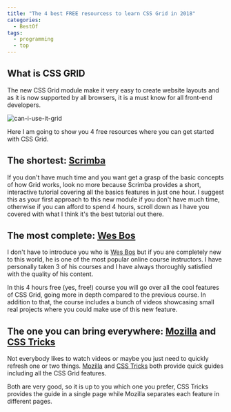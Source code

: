 ```yaml
---
title: "The 4 best FREE resourcess to learn CSS Grid in 2018"
categories:
  - BestOf
tags:
  - programming
  - top
---
```



## What is CSS GRID

The new CSS Grid module make it very easy to create website layouts and as it is now supported by all browsers, it is a must know for all front-end developers.

![can-i-use-it-grid](https://albertomontalesi.github.io/alberto_montalesi_blog/assets/images/cssgrid/Css_grid_can_i_use.png)


Here I am going to show you 4 free resources where you can get started with CSS Grid.


## The shortest:  [Scrimba](https://scrimba.com/g/gR8PTE)

If you don't have much time and you want get a grasp of  the basic concepts of how Grid works, look no more because Scrimba provides a short, interactive tutorial covering all the basics features in just one hour.
I suggest this as your first approach to this new module if you don't have much time, otherwise if you can afford to spend 4 hours, scroll down as I have you covered with what I think it's the best tutorial out there.


## The most complete: [Wes Bos](https://cssgrid.io/)

I don't have to introduce you who is [Wes Bos](http://wesbos.com/) but if you are completely new to this world, he is one of the most popular online course instructors.
I have personally taken 3 of his courses and I have always thoroughly satisfied with the quality of his content.

In this 4 hours free (yes, free!) course you will go over all the cool features of CSS Grid, going more in depth compared to the previous course.
In addition to that, the course includes a bunch of videos showcasing small real projects where you could make use of this new feature.

## The one you can bring everywhere: [Mozilla](https://developer.mozilla.org/en-US/docs/Web/CSS/CSS_Grid_Layout) and [CSS Tricks](https://css-tricks.com/snippets/css/complete-guide-grid/)

Not everybody likes to watch videos or maybe you just need to quickly refresh one or two things.
[Mozilla](https://developer.mozilla.org/en-US/docs/Web/CSS/CSS_Grid_Layout) and [CSS Tricks](https://css-tricks.com/snippets/css/complete-guide-grid/)
 both provide quick guides including all the CSS Grid features.

Both are very good, so it is up to you which one you prefer, CSS Tricks provides the guide in a single page while Mozilla separates each feature in different pages.




